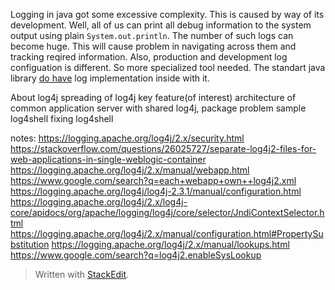 Logging in java got some excessive complexity. This is caused by way of its development. Well, all of us can print all debug information to the system output using plain `System.out.println`. The number of such logs can become huge. This will cause problem in navigating across them and tracking reqired information. Also, production and development log configuation is different. So more specialized tool needed. The standart java library [do have](https://docs.oracle.com/javase/10/core/java-logging-overview.htm) log implementation inside with it. 


About log4j
spreading of log4j
key feature(of interest)
architecture of common application server with shared log4j, package problem
sample
log4shell
fixing log4shell


notes:
https://logging.apache.org/log4j/2.x/security.html
https://stackoverflow.com/questions/26025727/separate-log4j2-files-for-web-applications-in-single-weblogic-container
https://logging.apache.org/log4j/2.x/manual/webapp.html
https://www.google.com/search?q=each+webapp+own++log4j2.xml
https://logging.apache.org/log4j/log4j-2.3.1/manual/configuration.html
https://logging.apache.org/log4j/2.x/log4j-core/apidocs/org/apache/logging/log4j/core/selector/JndiContextSelector.html
https://logging.apache.org/log4j/2.x/manual/configuration.html#PropertySubstitution
https://logging.apache.org/log4j/2.x/manual/lookups.html
https://www.google.com/search?q=log4j2.enableSysLookup








> Written with [StackEdit](https://stackedit.io/).
<!--stackedit_data:
eyJoaXN0b3J5IjpbODM2MDc2NDg2LDE2NzkyMjU5MDcsLTEwOT
c5Mjg4ODgsNjI0OTA0NzM1XX0=
-->